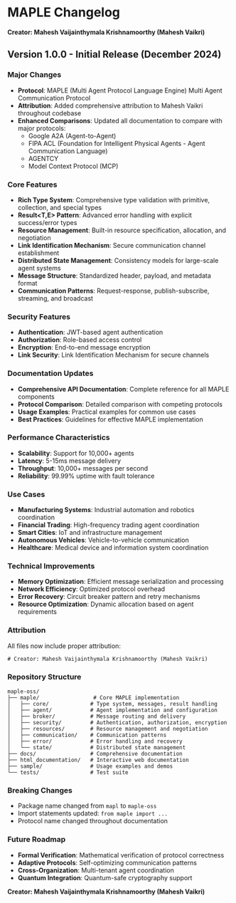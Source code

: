 # MAPLE Changelog

**Creator: Mahesh Vaijainthymala Krishnamoorthy (Mahesh Vaikri)**

## Version 1.0.0 - Initial Release (December 2024)

### Major Changes
- **Protocol**: MAPLE (Multi Agent Protocol Language Engine) Multi Agent Communication Protocol
- **Attribution**: Added comprehensive attribution to Mahesh Vaikri throughout codebase
- **Enhanced Comparisons**: Updated all documentation to compare with major protocols:
  - Google A2A (Agent-to-Agent)
  - FIPA ACL (Foundation for Intelligent Physical Agents - Agent Communication Language)
  - AGENTCY
  - Model Context Protocol (MCP)

### Core Features
- **Rich Type System**: Comprehensive type validation with primitive, collection, and special types
- **Result<T,E> Pattern**: Advanced error handling with explicit success/error types
- **Resource Management**: Built-in resource specification, allocation, and negotiation
- **Link Identification Mechanism**: Secure communication channel establishment
- **Distributed State Management**: Consistency models for large-scale agent systems
- **Message Structure**: Standardized header, payload, and metadata format
- **Communication Patterns**: Request-response, publish-subscribe, streaming, and broadcast

### Security Features
- **Authentication**: JWT-based agent authentication
- **Authorization**: Role-based access control
- **Encryption**: End-to-end message encryption
- **Link Security**: Link Identification Mechanism for secure channels

### Documentation Updates
- **Comprehensive API Documentation**: Complete reference for all MAPLE components
- **Protocol Comparison**: Detailed comparison with competing protocols
- **Usage Examples**: Practical examples for common use cases
- **Best Practices**: Guidelines for effective MAPLE implementation

### Performance Characteristics
- **Scalability**: Support for 10,000+ agents
- **Latency**: 5-15ms message delivery
- **Throughput**: 10,000+ messages per second
- **Reliability**: 99.99% uptime with fault tolerance

### Use Cases
- **Manufacturing Systems**: Industrial automation and robotics coordination
- **Financial Trading**: High-frequency trading agent coordination
- **Smart Cities**: IoT and infrastructure management
- **Autonomous Vehicles**: Vehicle-to-vehicle communication
- **Healthcare**: Medical device and information system coordination

### Technical Improvements
- **Memory Optimization**: Efficient message serialization and processing
- **Network Efficiency**: Optimized protocol overhead
- **Error Recovery**: Circuit breaker pattern and retry mechanisms
- **Resource Optimization**: Dynamic allocation based on agent requirements

### Attribution
All files now include proper attribution:
```
# Creator: Mahesh Vaijainthymala Krishnamoorthy (Mahesh Vaikri)
```

### Repository Structure
```
maple-oss/
├── maple/                 # Core MAPLE implementation
│   ├── core/             # Type system, messages, result handling
│   ├── agent/            # Agent implementation and configuration
│   ├── broker/           # Message routing and delivery
│   ├── security/         # Authentication, authorization, encryption
│   ├── resources/        # Resource management and negotiation
│   ├── communication/    # Communication patterns
│   ├── error/            # Error handling and recovery
│   └── state/            # Distributed state management
├── docs/                 # Comprehensive documentation
├── html_documentation/   # Interactive web documentation
├── sample/               # Usage examples and demos
└── tests/                # Test suite
```

### Breaking Changes
- Package name changed from `mapl` to `maple-oss`
- Import statements updated: `from maple import ...`
- Protocol name changed throughout documentation

### Future Roadmap
- **Formal Verification**: Mathematical verification of protocol correctness
- **Adaptive Protocols**: Self-optimizing communication patterns
- **Cross-Organization**: Multi-tenant agent coordination
- **Quantum Integration**: Quantum-safe cryptography support

**Creator: Mahesh Vaijainthymala Krishnamoorthy (Mahesh Vaikri)**

